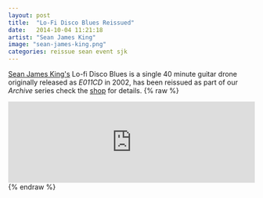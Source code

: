 ```yaml
---
layout: post
title:  "Lo-Fi Disco Blues Reissued"
date:   2014-10-04 11:21:18
artist: "Sean James King"
image: "sean-james-king.png"
categories: reissue sean event sjk
---
```

[Sean James King's](/artists/sean-james-king) Lo-fi Disco Blues is a single 40 minute guitar drone originally released as *E011CD* in 2002, has been reissued as part of our *Archive* series check the [shop](http://shop.eidolarecords.co.uk) for details.
{% raw %}
<iframe width="100%" height="166" scrolling="no" frameborder="no" src="https://w.soundcloud.com/player/?url=https%3A//api.soundcloud.com/tracks/177044580&amp;color=ff5500&amp;auto_play=false&amp;hide_related=false&amp;show_comments=true&amp;show_user=true&amp;show_reposts=false"></iframe>
{% endraw %}
